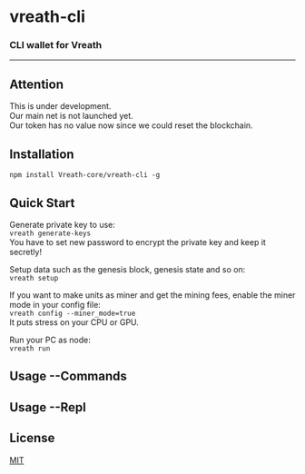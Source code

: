 # vreath-cli

### CLI wallet for Vreath
---

## Attention
This is under development.  
Our main net is not launched yet.  
Our token has no value now since we could reset the blockchain.

## Installation
`npm install Vreath-core/vreath-cli -g`

## Quick Start
Generate private key to use:  
`vreath generate-keys`  
You have to set new password to encrypt the private key and keep it secretly!  

Setup data such as the genesis block, genesis state and so on:  
`vreath setup`  

If you want to make units as miner and get the mining fees, enable the miner mode in your config file:  
`vreath config --miner_mode=true`  
It puts stress on your CPU or GPU.  

Run your PC as node:  
`vreath run`  

## Usage --Commands
## Usage --Repl
## License
[MIT](https://github.com/Vreath-core/vreath-cli/blob/master/LICENSE)